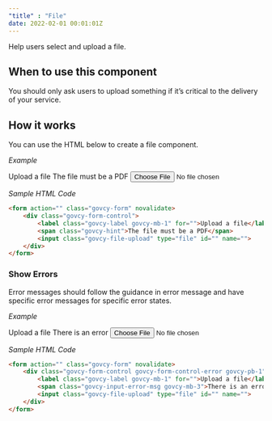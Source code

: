 ```yaml
---
"title" : "File"
date: 2022-02-01 00:01:01Z
---
```

Help users select and upload a file.

## When to use this component
You should only ask users to upload something if it’s critical to the delivery of your service.

## How it works
You can use the HTML below to create a file component. 

*Example*
<div class="govcy-container govcy-p-4  govcy-br-1 govcy-br-standard govcy-mb-4">
<form action="" class="govcy-form" novalidate>
    <div class="govcy-form-control">
        <label class="govcy-label govcy-mb-1" for="">Upload a file</label>
        <span class="govcy-hint">The file must be a PDF</span>
        <input class="govcy-file-upload" type="file" id="" name="">
    </div>
</form>
</div>

*Sample HTML Code*

```html
<form action="" class="govcy-form" novalidate>
    <div class="govcy-form-control">
        <label class="govcy-label govcy-mb-1" for="">Upload a file</label>
        <span class="govcy-hint">The file must be a PDF</span>
        <input class="govcy-file-upload" type="file" id="" name="">
    </div>
</form>
```

### Show Errors
Error messages should follow the guidance in error message and have specific error messages for specific error states.

*Example*
<div class="govcy-container govcy-p-4  govcy-br-1 govcy-br-standard govcy-mb-4">
<form action="" class="govcy-form" novalidate>
    <div class="govcy-form-control govcy-form-control-error govcy-pb-1">
        <label class="govcy-label govcy-mb-1" for="">Upload a file</label>
        <span class="govcy-input-error-msg govcy-mb-3">There is an error</span>
        <input class="govcy-file-upload" type="file" id="" name="">
    </div>
</form>
</div>

*Sample HTML Code*

```html
<form action="" class="govcy-form" novalidate>
    <div class="govcy-form-control govcy-form-control-error govcy-pb-1">
        <label class="govcy-label govcy-mb-1" for="">Upload a file</label>
        <span class="govcy-input-error-msg govcy-mb-3">There is an error</span>
        <input class="govcy-file-upload" type="file" id="" name="">
    </div>
</form>
```